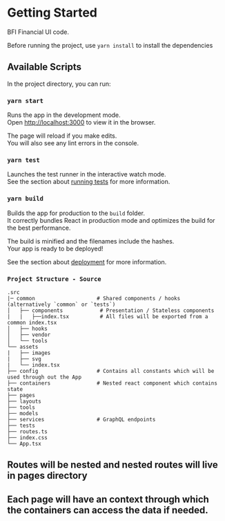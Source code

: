 # Getting Started 

BFI Financial UI code. 

Before running the project, use 
`
yarn install
`
to install the dependencies

## Available Scripts

In the project directory, you can run:

### `yarn start`

Runs the app in the development mode.\
Open [http://localhost:3000](http://localhost:3000) to view it in the browser.

The page will reload if you make edits.\
You will also see any lint errors in the console.

### `yarn test`

Launches the test runner in the interactive watch mode.\
See the section about [running tests](https://facebook.github.io/create-react-app/docs/running-tests) for more information.

### `yarn build`

Builds the app for production to the `build` folder.\
It correctly bundles React in production mode and optimizes the build for the best performance.

The build is minified and the filenames include the hashes.\
Your app is ready to be deployed!

See the section about [deployment](https://facebook.github.io/create-react-app/docs/deployment) for more information.

### `Project Structure - Source`
```
.src
|─ common                    # Shared components / hooks (alternatively `common` or `tests`)
│   ├── components            # Presentation / Stateless components
|   |   ├──index.tsx          # All files will be exported from a common index.tsx      
│   ├── hooks
│   ├── vendor         
│   └── tools                
└── assets
|   ├── images         
|   ├── svg
|   └── index.tsx
├── config                   # Contains all constants which will be used through out the App
├── containers               # Nested react component which contains state                    
├── pages                  
├── layouts                    
├── tools                   
├── models
├── services                 # GraphQL endpoints
├── tests
├── routes.ts
├── index.css
└── App.tsx
```
## Routes will be nested and nested routes will live in pages directory
## Each page will have an context through which the containers can access the data if needed.
